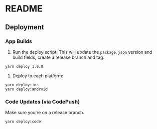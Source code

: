 # README

## Deployment

### App Builds

1. Run the deploy script. This will update the `package.json` version and build fields, create a release branch and tag.

```
yarn deploy 1.0.0
```

1. Deploy to each platform:

```
yarn deploy:ios
yarn deploy:android
```

### Code Updates (via CodePush)

Make sure you're on a release branch.

```
yarn deploy:code
```
